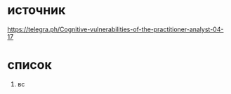 # источник 
https://telegra.ph/Cognitive-vulnerabilities-of-the-practitioner-analyst-04-17
# список 
1. вс